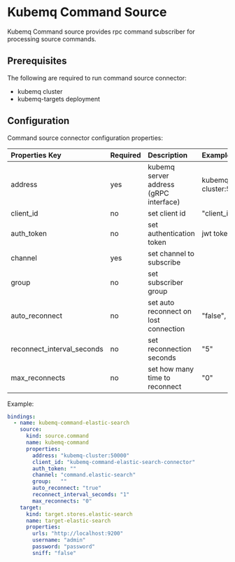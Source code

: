 # Kubemq Command Source

Kubemq Command source provides rpc command subscriber for processing source commands.

## Prerequisites
The following are required to run command source connector:

- kubemq cluster
- kubemq-targets deployment


## Configuration

Command source connector configuration properties:

| Properties Key             | Required | Description                                                           | Example         |
|:---------------------------|:---------|:----------------------------------------------------------------------|:----------------|
| address                    | yes      | kubemq server address (gRPC interface) | kubemq-cluster:50000 |
| client_id                  | no       | set client id                                                         | "client_id"     |
| auth_token                 | no       | set authentication token                                              | jwt token       |
| channel                    | yes      | set channel to subscribe                                              |                 |
| group                      | no       | set subscriber group                                                  |                 |
| auto_reconnect             | no       | set auto reconnect on lost connection                                 | "false", "true" |
| reconnect_interval_seconds | no       | set reconnection seconds                                              | "5"             |
| max_reconnects             | no       | set how many time to reconnect                                        | "0"             |

Example:

```yaml
bindings:
  - name: kubemq-command-elastic-search
    source:
      kind: source.command
      name: kubemq-command
      properties:
        address: "kubemq-cluster:50000"
        client_id: "kubemq-command-elastic-search-connector"
        auth_token: ""
        channel: "command.elastic-search"
        group:   ""
        auto_reconnect: "true"
        reconnect_interval_seconds: "1"
        max_reconnects: "0"
    target:
      kind: target.stores.elastic-search
      name: target-elastic-search
      properties:
        urls: "http://localhost:9200"
        username: "admin"
        password: "password"
        sniff: "false"
```
